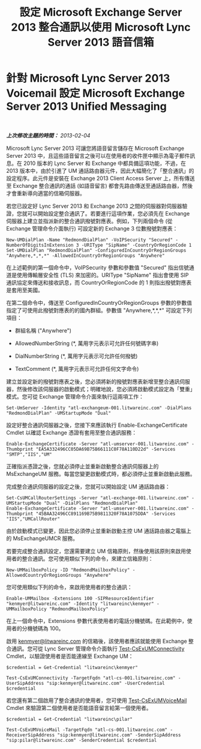 ﻿---
title: "設定 Microsoft Exchange Server 2013 整合通訊以使用 Microsoft Lync Server 2013 語音信箱"
TOCTitle: "設定 Microsoft Exchange Server 2013 整合通訊以使用 Microsoft Lync Server 2013 語音信箱"
ms:assetid: 1be9c4f4-fd8e-4d64-9798-f8737b12e2ab
ms:mtpsurl: https://technet.microsoft.com/zh-tw/library/JJ687983(v=OCS.15)
ms:contentKeyID: 49889963
ms.date: 08/10/2015
mtps_version: v=OCS.15
ms.translationtype: HT
---

# 針對 Microsoft Lync Server 2013 Voicemail 設定 Microsoft Exchange Server 2013 Unified Messaging

 

_**上次修改主題的時間：** 2013-02-04_

Microsoft Lync Server 2013 可讓您將語音留言儲存在 Microsoft Exchange Server 2013 中，且這些語音留言之後可以在使用者的收件匣中顯示為電子郵件訊息。在 2010 版本的 Lync Server 和 Exchange 中都具備這項功能，不過，在 2013 版本中，由於引進了 UM 通話路由器元件，因此大幅簡化了「整合通訊」的設定程序。此元件是安裝在 Exchange 2013 Client Access Server 上，所有傳送至 Exchange 整合通訊的通話 (如語音留言) 都會先路由傳送至通話路由器，然後才會重新導向適當的信箱伺服器。

若您已設定好 Lync Server 2013 和 Exchange 2013 之間的伺服器對伺服器驗證，您就可以開始設定整合通訊了。若要進行這項作業，您必須先在 Exchange 伺服器上建立並指派新的整合通訊撥號對應表。例如，下列兩個命令 (從 Exchange 管理命令介面執行) 可設定新的 Exchange 3 位數撥號對應表：

    New-UMDialPlan -Name "RedmondDialPlan" -VoIPSecurity "Secured" -NumberOfDigitsInExtension 3 -URIType "SipName" -CountryOrRegionCode 1
    Set-UMDialPlan "RedmondDialPlan" -ConfiguredInCountryOrRegionGroups "Anywhere,*,*,*" -AllowedInCountryOrRegionGroups "Anywhere"

在上述範例的第一個命令中，VoIPSecurity 參數和參數值 "Secured" 指出信號通道是使用傳輸層安全性 (TLS) 來加密的。URIType "SipName" 指出會使用 SIP 通訊協定來傳送和接收訊息，而 CountryOrRegionCode 的 1 則指出撥號對應表是套用至美國。

在第二個命令中，傳送至 ConfiguredInCountryOrRegionGroups 參數的參數值指定了可使用此撥號對應表的的國內群組。參數值 "Anywhere,\*,\*,\*" 可設定下列項目：

  - 群組名稱 ("Anywhere")

  - AllowedNumberString (\*, 萬用字元表示可允許任何號碼字串)

  - DialNumberString (\*, 萬用字元表示可允許任何撥號)

  - TextComment (\*, 萬用字元表示可允許任何文字命令)

建立並設定新的撥號對應表之後，您必須將新的撥號對應表新增至整合通訊伺服器，然後修改該伺服器的啟動模式；明確地說，您必須將啟動模式設定為「雙重」模式。您可從 Exchange 管理命令介面來執行這兩項工作：

    Set-UmServer -Identity "atl-exchangeum-001.litwareinc.com" -DialPlans "RedmondDialPlan" -UMStartupMode "Dual"

設定好整合通訊伺服器之後，您接下來應該執行 Enable-ExchangeCertificate Cmdlet 以確認 Exchange 憑證有套用至整合通訊服務：

    Enable-ExchangeCertificate -Server "atl-umserver-001.litwareinc.com" -Thumbprint "EA5A332496CC05DA69B75B66111C0F78A110D22d" -Services "SMTP","IIS","UM"

正確指派憑證之後，您就必須停止並重新啟動整合通訊伺服器上的 MsExchangeUM 服務。每當您變更啟動模式時，都必須停止並重新啟動此服務。

完成整合通訊伺服器的設定之後，您就可以開始設定 UM 通話路由器：

    Set-CsUMCallRouterSettings -Server "atl-exchange-001.litwareinc.com" -UMStartupMode "Dual" -DialPlans "RedmondDialPlan" 
    Enable-ExchangeCertificate -Server "atl-umserver-001.litwareinc.com" -Thumbprint "45BAA32496CC891169B75B9811320F78A1075DDA" -Services "IIS","UMCallRouter"

由於啟動模式已變更，因此您必須停止並重新啟動主控 UM 通話路由器之電腦上的 MsExchangeUMCR 服務。

若要完成整合通訊設定，您還需要建立 UM 信箱原則，然後使用該原則來啟用使用者的整合通訊。您可使用類似下列的命令，來建立信箱原則：

    New-UMMailboxPolicy -ID "RedmondMailboxPolicy" -AllowedCountryOrRegionGroups "Anywhere"

您可使用類似下列的命令，來啟用使用者的整合通訊：

    Enable-UMMailbox -Extensions 100 -SIPResourceIdentifier "kenmyer@litwareinc.com" -Identity "litwareinc\kenmyer" -UMMailboxPolicy "RedmondMailboxPolicy"

在上一個命令中，Extensions 參數代表使用者的電話分機號碼。在此範例中，使用者的分機號碼為 100。

啟用 kenmyer@litwareinc.com 的信箱後，該使用者應該就能使用 Exchange 整合通訊。您可從 Lync Server 管理命令介面執行 [Test-CsExUMConnectivity](https://docs.microsoft.com/en-us/powershell/module/skype/Test-CsExUMConnectivity) Cmdlet，以驗證使用者是否能連線至 Exchange UM：

    $credential = Get-Credential "litwareinc\kenmyer"
    
    Test-CsExUMConnectivity -TargetFqdn "atl-cs-001.litwareinc.com" -UserSipAddress "sip:kenmyer@litwareinc.com" -UserCredential $credential

若您還有第二個啟用了整合通訊的使用者，您可使用 [Test-CsExUMVoiceMail](https://docs.microsoft.com/en-us/powershell/module/skype/Test-CsExUMVoiceMail) Cmdlet 來驗證第二個使用者是否能語音留言給第一個使用者。

    $credential = Get-Credential "litwareinc\pilar"
    
    Test-CsExUMVoiceMail -TargetFqdn "atl-cs-001.litwareinc.com" -ReceiverSipAddress "sip:kenmyer@litwareinc.com" -SenderSipAddress "sip:pilar@litwareinc.com" -SenderCredential $credential

